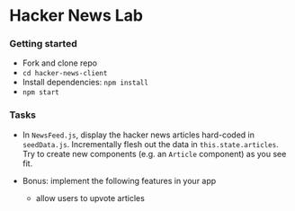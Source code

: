 # Hacker News Lab

### Getting started
- Fork and clone repo
- `cd hacker-news-client`
- Install dependencies: `npm install`
- `npm start`


### Tasks
- In `NewsFeed.js`, display the hacker news articles hard-coded in `seedData.js`. Incrementally flesh out the data in `this.state.articles`. Try to create new components (e.g. an `Article` component) as you see fit. 

- Bonus: implement the following features in your app
  - allow users to upvote articles
